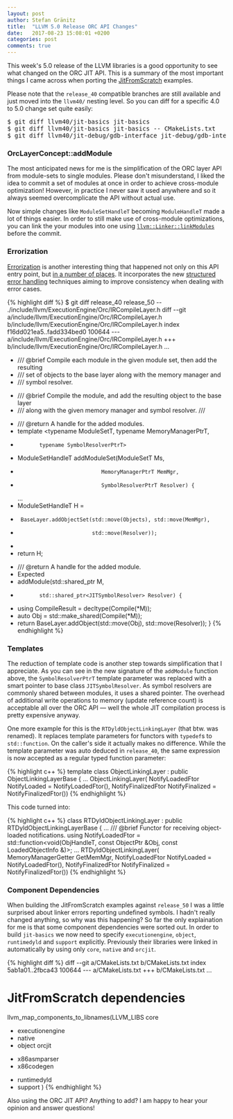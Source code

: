 ```yaml
---
layout: post
author: Stefan Gränitz
title:  "LLVM 5.0 Release ORC API Changes"
date:   2017-08-23 15:08:01 +0200
categories: post
comments: true
--- 
```

This week's 5.0 release of the LLVM libraries is a good opportunity to see what changed on the ORC JIT API. This is a summary of the most important things I came across when porting the [JitFromScratch](https://github.com/weliveindetail/JitFromScratch) examples.

Please note that the `release_40` compatible branches are still available and just moved into the `llvm40/` nesting level. So you can diff for a specific 4.0 to 5.0 change set quite easily:
<pre>
$ git diff llvm40/jit-basics jit-basics
$ git diff llvm40/jit-basics jit-basics -- CMakeLists.txt
$ git diff llvm40/jit-debug/gdb-interface jit-debug/gdb-interface -- SimpleOrcJit.h
</pre>

### OrcLayerConcept::addModule

The most anticipated news for me is the simplification of the ORC layer API from module-sets to single modules. Please don't misunderstand, I liked the idea to commit a set of modules at once in order to achieve cross-module optimization! However, in practice I never saw it used anywhere and so it always seemed overcomplicate the API without actual use.

Now simple changes like `ModuleSetHandleT` becoming `ModuleHandleT` made a lot of things easier. In order to still make use of cross-module optimizations, you can link the your modules into one using [`llvm::Linker::linkModules`](http://llvm.org/doxygen/classllvm_1_1Linker.html#a72e11e8404db974fa400748b888ea49d) before the commit.

### Errorization

[Errorization](https://github.com/llvm-mirror/llvm/commit/a81793582b3c47869680d354a97d59c55779c349) is another interesting thing that happened not only on this API entry point, but [in a number of places](https://github.com/llvm-mirror/llvm/commit/c6bf9be16da829a7292b1aa7307c4f162b4c6f72). It incorporates the new [structured error handling](https://llvm.org/docs/ProgrammersManual.html#error-handling) techniques aiming to improve consistency when dealing with error cases.

{% highlight diff %}
$ git diff release_40 release_50 -- ./include/llvm/ExecutionEngine/Orc/IRCompileLayer.h
diff --git a/include/llvm/ExecutionEngine/Orc/IRCompileLayer.h b/include/llvm/ExecutionEngine/Orc/IRCompileLayer.h
index f16dd021ea5..fadd334bed0 100644
--- a/include/llvm/ExecutionEngine/Orc/IRCompileLayer.h
+++ b/include/llvm/ExecutionEngine/Orc/IRCompileLayer.h
   ...
-  /// @brief Compile each module in the given module set, then add the resulting
-  ///        set of objects to the base layer along with the memory manager and
-  ///        symbol resolver.
+  /// @brief Compile the module, and add the resulting object to the base layer
+  ///        along with the given memory manager and symbol resolver.
   ///
-  /// @return A handle for the added modules.
-  template <typename ModuleSetT, typename MemoryManagerPtrT,
-            typename SymbolResolverPtrT>
-  ModuleSetHandleT addModuleSet(ModuleSetT Ms,
-                                MemoryManagerPtrT MemMgr,
-                                SymbolResolverPtrT Resolver) {
   ...
-    ModuleSetHandleT H =
-      BaseLayer.addObjectSet(std::move(Objects), std::move(MemMgr),
-                             std::move(Resolver));
-
-    return H;
+  /// @return A handle for the added module.
+  Expected<ModuleHandleT>
+  addModule(std::shared_ptr<Module> M,
+            std::shared_ptr<JITSymbolResolver> Resolver) {
+    using CompileResult = decltype(Compile(*M));
+    auto Obj = std::make_shared<CompileResult>(Compile(*M));
+    return BaseLayer.addObject(std::move(Obj), std::move(Resolver));
   }
{% endhighlight %}

### Templates

The reduction of template code is another step towards simplification that I appreciate. As you can see in the new signature of the `addModule` function above, the `SymbolResolverPtrT` template parameter was replaced with a smart pointer to base class `JITSymbolResolver`. As symbol resolvers are commonly shared between modules, it uses a shared pointer. The overhead of additional write operations to memory (update reference count) is acceptable all over the ORC API — well the whole JIT compilation process is pretty expensive anyway.

One more example for this is the `RTDyldObjectLinkingLayer` (that btw. was renamed). It replaces template parameters for functors with `typedef`s to `std::function`. On the caller's side it actually makes no difference. While the template parameter was auto deduced in `release_40`, the same expression is now accepted as a regular typed function parameter:

{% highlight c++ %}
template <typename NotifyLoadedFtor = DoNothingOnNotifyLoaded>
class ObjectLinkingLayer : public ObjectLinkingLayerBase {
  ...
  ObjectLinkingLayer(
      NotifyLoadedFtor NotifyLoaded = NotifyLoadedFtor(),
      NotifyFinalizedFtor NotifyFinalized = NotifyFinalizedFtor())
{% endhighlight %}

This code turned into:

{% highlight c++ %}
class RTDyldObjectLinkingLayer : public RTDyldObjectLinkingLayerBase {
  ...
  /// @brief Functor for receiving object-loaded notifications.
  using NotifyLoadedFtor = std::function<void(ObjHandleT, const ObjectPtr &Obj,
                                              const LoadedObjectInfo &)>;
  ...
  RTDyldObjectLinkingLayer(
      MemoryManagerGetter GetMemMgr,
      NotifyLoadedFtor NotifyLoaded = NotifyLoadedFtor(),
      NotifyFinalizedFtor NotifyFinalized = NotifyFinalizedFtor())
{% endhighlight %}

### Component Dependencies

When building the JitFromScratch examples against `release_50` I was a little surprised about linker errors reporting undefined symbols. I hadn't really changed anything, so why was this happening? So far the only explaination for me is that some component dependencies were sorted out. In order to build `jit-basics` we now need to specify `executionengine`, `object`, `runtimedyld` and `support` explicitly. Previously their libraries were linked in automatically by using only `core`, `native` and `orcjit`.

{% highlight diff %}
diff --git a/CMakeLists.txt b/CMakeLists.txt
index 5ab1a01..2fbca43 100644
--- a/CMakeLists.txt
+++ b/CMakeLists.txt
...
 # JitFromScratch dependencies
 llvm_map_components_to_libnames(LLVM_LIBS
     core
+    executionengine
+    native
+    object
     orcjit
-    x86asmparser
-    x86codegen
+    runtimedyld
+    support
 )
{% endhighlight %}

Also using the ORC JIT API? Anything to add? I am happy to hear your opinion and answer questions!
